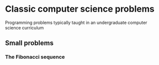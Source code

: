 # Classic computer science problems
Programming problems typically taught in an undergraduate computer science curriculum

## Small problems

### The Fibonacci sequence
